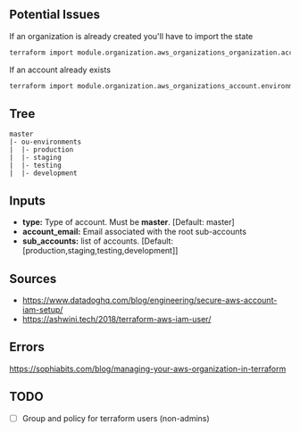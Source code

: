
## Potential Issues
If an organization is already created you'll have to import the state
```bash
terraform import module.organization.aws_organizations_organization.account o-****/*****
```

If an account already exists
```bash
terraform import module.organization.aws_organizations_account.environment[0] 111111111111
```
## Tree
```
master
|- ou-environments
|  |- production
|  |- staging
|  |- testing
|  |- development
```


## Inputs

- **type:** Type of account. Must be **master**. [Default: master]
- **account_email:** Email associated with the root sub-accounts
- **sub_accounts:** list of accounts. [Default: [production,staging,testing,development]]

## Sources
- https://www.datadoghq.com/blog/engineering/secure-aws-account-iam-setup/
- https://ashwini.tech/2018/terraform-aws-iam-user/

## Errors

https://sophiabits.com/blog/managing-your-aws-organization-in-terraform

## TODO
- [ ] Group and policy for terraform users (non-admins)
